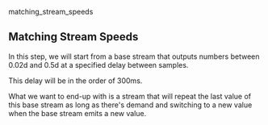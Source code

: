 matching_stream_speeds

## Matching Stream Speeds

In this step, we will start from a base stream that outputs numbers
between 0.02d and 0.5d at a specified delay between samples.

This delay will be in the order of 300ms.

What we want to end-up with is a stream that will repeat the
last value of this base stream as long as there's demand and
switching to a new value when the base stream emits a new value.
